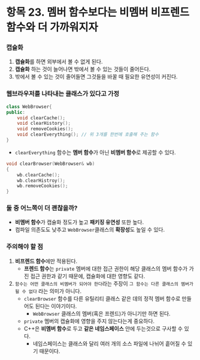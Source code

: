 # 항목 23. 멤버 함수보다는 비멤버 비프렌드 함수와 더 가까워지자
### 캡슐화
1. **캡슐화**를 하면 외부에서 볼 수 없게 된다.
2. **캡슐화** 하는 것이 늘어나면 밖에서 볼 수 있는 것들이 줄어든다.
3. 밖에서 볼 수 있는 것이 줄어들면 그것들을 바꿀 때 필요한 유연성이 커진다.

### 웹브라우저를 나타내는 클래스가 있다고 가정
```cpp
class WebBrowser{
public:
    void clearCache();
    void clearHistory();
    void removeCookies();
    void clearEverything(); // 위 3개를 한번에 호출해 주는 함수
}
```
- `clearEverything` 함수는 **멤버 함수**가 아닌 **비멤버 함수**로 제공할 수 있다.
```cpp
void clearBrowser(WebBrowser& wb)
{
    wb.clearCache();
    wb.clearHistroy();
    wb.removeCookies();
}
```
### 둘 중 어느쪽이 더 괜찮을까?
- **비멤버 함수**가 캡슐화 정도가 높고 **패키징 유연성** 또한 높다.
- 컴파일 의존도도 낮추고 `WebBrowser`클래스의 **확장성**도 높일 수 있다.

### 주의해야 할 점
1. **비프렌드 함수**에만 적용된다.
    - **프렌드 함수**는 `private` 멤버에 대한 접근 권한이 해당 클래스의 멤버 함수가 가진 접근 권한과 같기 때문에, 캡슐화에 대한 영향도 같다.
2. `함수는 어떤 클래스의 비멤버가 되어야 한다`라는 주장이 `그 함수는 다른 클래스의 멤버가 될 수 없다` 라는 의미가 아니다.
    - `clearBrowser` 함수를 다른 유틸리티 클래스 같은 데의 정적 멤버 함수로 만들어도 된다는 이야기이다.
        - `WebBrowser` 클래스의 멤버(혹은 프렌드)가 아니기만 하면 된다.
    - `private` 멤버의 캡슐화에 영향을 주지 않는다는게 중요하다.
    -  C++은 **비멤버 함수**로 두고 **같은 네임스페이스** 안에 두는것으로 구사할 수 있다.
        - 네임스페이스는 클래스와 달리 여러 개의 소스 파일에 나뉘어 흩어질 수 있기 때문이다.